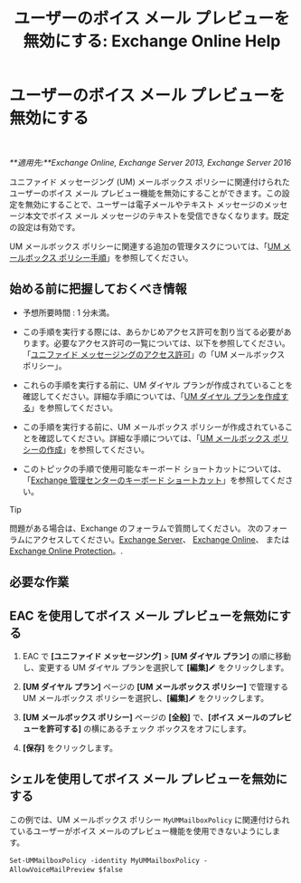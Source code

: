 ﻿---
title: 'ユーザーのボイス メール プレビューを無効にする: Exchange Online Help'
TOCTitle: ユーザーのボイス メール プレビューを無効にする
ms:assetid: 362fed13-3a9c-4111-bfa4-8c45ab6a3a01
ms:mtpsurl: https://technet.microsoft.com/ja-jp/library/Dd335199(v=EXCHG.150)
ms:contentKeyID: 51407521
ms.date: 05/22/2018
mtps_version: v=EXCHG.150
ms.translationtype: HT
---

# ユーザーのボイス メール プレビューを無効にする

 

_**適用先:**Exchange Online, Exchange Server 2013, Exchange Server 2016_

ユニファイド メッセージング (UM) メールボックス ポリシーに関連付けられたユーザーのボイス メール プレビュー機能を無効にすることができます。この設定を無効にすることで、ユーザーは電子メールやテキスト メッセージのメッセージ本文でボイス メール メッセージのテキストを受信できなくなります。既定の設定は有効です。

UM メールボックス ポリシーに関連する追加の管理タスクについては、「[UM メールボックス ポリシー手順](um-mailbox-policy-procedures-exchange-2013-help.md)」を参照してください。

## 始める前に把握しておくべき情報

  - 予想所要時間 : 1 分未満。

  - この手順を実行する際には、あらかじめアクセス許可を割り当てる必要があります。必要なアクセス許可の一覧については、以下を参照してください。「[ユニファイド メッセージングのアクセス許可](unified-messaging-permissions-exchange-2013-help.md)」の「UM メールボックス ポリシー」。

  - これらの手順を実行する前に、UM ダイヤル プランが作成されていることを確認してください。詳細な手順については、「[UM ダイヤル プランを作成する](create-a-um-dial-plan-exchange-2013-help.md)」を参照してください。

  - この手順を実行する前に、UM メールボックス ポリシーが作成されていることを確認してください。詳細な手順については、「[UM メールボックス ポリシーの作成](create-a-um-mailbox-policy-exchange-2013-help.md)」を参照してください。

  - このトピックの手順で使用可能なキーボード ショートカットについては、「[Exchange 管理センターのキーボード ショートカット](keyboard-shortcuts-in-the-exchange-admin-center-exchange-online-protection-help.md)」を参照してください。


> [!TIP]
> 問題がある場合は、Exchange のフォーラムで質問してください。 次のフォーラムにアクセスしてください。<A href="https://go.microsoft.com/fwlink/p/?linkid=60612">Exchange Server</A>、 <A href="https://go.microsoft.com/fwlink/p/?linkid=267542">Exchange Online</A>、 または <A href="https://go.microsoft.com/fwlink/p/?linkid=285351">Exchange Online Protection</A>。.



## 必要な作業

## EAC を使用してボイス メール プレビューを無効にする

1.  EAC で **\[ユニファイド メッセージング\]** \> **\[UM ダイヤル プラン\]** の順に移動し、変更する UM ダイヤル プランを選択して **\[編集\]**![編集アイコン](images/Bb124582.6f53ccb2-1f13-4c02-bea0-30690e6ea71d(EXCHG.150).gif "編集アイコン") をクリックします。

2.  **\[UM ダイヤル プラン\]** ページの **\[UM メールボックス ポリシー\]** で管理する UM メールボックス ポリシーを選択し、**\[編集\]**![編集アイコン](images/Bb124582.6f53ccb2-1f13-4c02-bea0-30690e6ea71d(EXCHG.150).gif "編集アイコン") をクリックします。

3.  **\[UM メールボックス ポリシー\]** ページの **\[全般\]** で、**\[ボイス メールのプレビューを許可する\]** の横にあるチェック ボックスをオフにします。

4.  **\[保存\]** をクリックします。

## シェルを使用してボイス メール プレビューを無効にする

この例では、UM メールボックス ポリシー `MyUMMailboxPolicy` に関連付けられているユーザーがボイス メールのプレビュー機能を使用できないようにします。

    Set-UMMailboxPolicy -identity MyUMMailboxPolicy - AllowVoiceMailPreview $false


